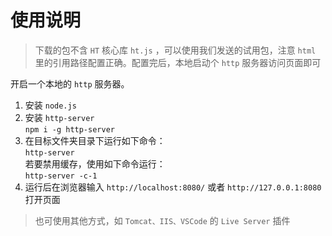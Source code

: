 # 使用说明

> 下载的包不含 `HT` 核心库 `ht.js` ，可以使用我们发送的试用包，注意 `html` 里的引用路径配置正确。配置完后，本地启动个 `http` 服务器访问页面即可

开启一个本地的 `http` 服务器。
1. 安装 `node.js` 
2. 安装 `http-server`   
   `npm i -g http-server`
3. 在目标文件夹目录下运行如下命令：  
   `http-server`  
   若要禁用缓存，使用如下命令运行：  
   `http-server -c-1`
4. 运行后在浏览器输入 `http://localhost:8080/` 或者 `http://127.0.0.1:8080` 打开页面
   
> 也可使用其他方式，如 `Tomcat、IIS、VSCode` 的 `Live Server` 插件